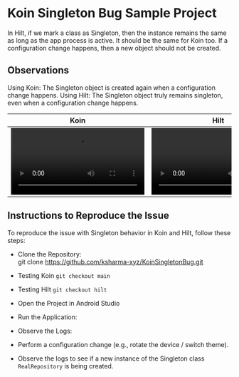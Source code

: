 # Koin Singleton Bug Sample Project

In Hilt, if we mark a class as Singleton, then the instance remains the same as long as the app process is active. It should be the same for Koin too. If a configuration change happens, then a new object should not be created.  


## Observations
Using Koin: The Singleton object is created again when a configuration change happens.
Using Hilt: The Singleton object truly remains singleton, even when a configuration change happens.

| Koin | Hilt |
|--------|--------|
|  <video src ="https://github.com/user-attachments/assets/466ceea7-8519-462d-ab97-425e280aba6d"> | <video src ="https://github.com/user-attachments/assets/90dbc1d2-1223-43af-8f4e-17afc032e9f1">  | 

## Instructions to Reproduce the Issue
To reproduce the issue with Singleton behavior in Koin and Hilt, follow these steps:  

- Clone the Repository:  
git clone https://github.com/ksharma-xyz/KoinSingletonBug.git

- Testing Koin `git checkout main`
- Testing Hilt  `git checkout hilt`

- Open the Project in Android Studio
- Run the Application:  
- Observe the Logs:  
- Perform a configuration change (e.g., rotate the device / switch theme).
- Observe the logs to see if a new instance of the Singleton class `RealRepository` is being created.


